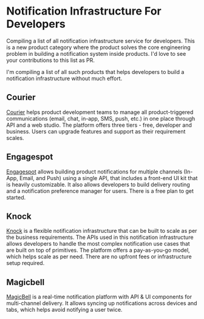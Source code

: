 # Notification Infrastructure For Developers

Compiling a list of all notification infrastructure service for developers. This is a new product category where the product solves the core engineering problem in building a notification system inside products. I'd love to see your contributions to this list as PR.

I'm compiling a list of all such products that helps developers to build a notification infrastructure without much effort.

## Courier

[Courier](https://courier.com) helps product development teams to manage all product-triggered communications (email, chat, in-app, SMS, push, etc.) in one place through API and a web studio. The platform offers three tiers - free, developer and business. Users can upgrade features and support as their requirement scales.

## Engagespot
[Engagespot](https://engagespot.co) allows building product notifications for multiple channels (In-App, Email, and Push) using a single API, that includes a front-end UI kit that is heavily customizable. It also allows developers to build delivery routing and a notification preference manager for users. There is a free plan to get started.

## Knock
[Knock](https://knock.app) is a flexible notification infrastructure that can be built to scale as per the business requirements. The APIs used in this notification infrastructure allows developers to handle the most complex notification use cases that are built on top of primitives. The platform offers a pay-as-you-go model, which helps scale as per need. There are no upfront fees or infrastructure setup required.


## Magicbell
[MagicBell](https://magicbell.com) is a real-time notification platform with API & UI components for multi-channel delivery. It allows syncing up notifications across devices and tabs, which helps avoid notifying a user twice.
